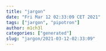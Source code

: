 ```yaml
---
title: "jargon"
date: "Fri Mar 12 02:33:09 CET 2021"
tags: ["jargon", "pipotron"]
author: m1ch3l
categories: ["generated"]
slug: "jargon/2021-03-12-02:33:09"
---
```



